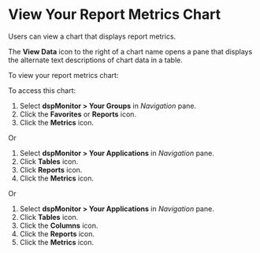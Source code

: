 # View Your Report Metrics Chart

Users can view a chart that displays report metrics.

The **View Data** icon to the right of a chart name opens a pane that
displays the alternate text descriptions of chart data in a table.

To view your report metrics chart:

To access this chart:

1.  Select **dspMonitor \> Your Groups** in *Navigation* pane.
2.  Click the **Favorites** or **Reports** icon.
3.  Click the **Metrics** icon.

Or

1.  Select **dspMonitor \> Your Applications** in *Navigation* pane.
2.  Click **Tables** icon.
3.  Click **Reports** icon.
4.  Click the **Metrics** icon.

Or

1.  Select **dspMonitor \> Your Applications** in *Navigation* pane.
2.  Click **Tables** icon.
3.  Click the **Columns** icon.
4.  Click the **Reports** icon.
5.  Click the **Metrics** icon.
